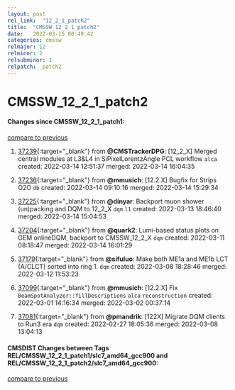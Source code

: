 ```yaml
---
layout: post
rel_link:  "12_2_1_patch2"
title:  "CMSSW_12_2_1_patch2"
date:   2022-03-15 00:49:42
categories: cmssw
relmajor: 12
relminor: 2
relsubminor: 1
relpatch: _patch2
---
```


# CMSSW_12_2_1_patch2
#### Changes since CMSSW_12_2_1_patch1:
[compare to previous](https://github.com/cms-sw/cmssw/compare/CMSSW_12_2_1_patch1...CMSSW_12_2_1_patch2)



1. [37239](http://github.com/cms-sw/cmssw/pull/37239){:target="_blank"}  from **@CMSTrackerDPG**: [12_2_X] Merged central modules at L3&L4 in SiPixelLorentzAngle PCL workflow `alca` created: 2022-03-14 12:51:37 merged: 2022-03-14 16:04:35

2. [37236](http://github.com/cms-sw/cmssw/pull/37236){:target="_blank"}  from **@mmusich**: [12.2.X] Bugfix for Strips O2O `db` created: 2022-03-14 09:10:16 merged: 2022-03-14 15:29:34

3. [37225](http://github.com/cms-sw/cmssw/pull/37225){:target="_blank"}  from **@dinyar**: Backport muon shower (un)packing and DQM to 12_2_X `dqm` `l1` created: 2022-03-13 18:46:40 merged: 2022-03-14 15:04:53

4. [37204](http://github.com/cms-sw/cmssw/pull/37204){:target="_blank"}  from **@quark2**: Lumi-based status plots on GEM onlineDQM, backport to CMSSW_12_2_X `dqm` created: 2022-03-11 08:18:47 merged: 2022-03-14 16:01:29

5. [37179](http://github.com/cms-sw/cmssw/pull/37179){:target="_blank"}  from **@sifuluo**: Make both ME1a and ME1b LCT (A/CLCT) sorted into ring 1. `dqm` created: 2022-03-08 18:28:46 merged: 2022-03-12 11:53:23

6. [37099](http://github.com/cms-sw/cmssw/pull/37099){:target="_blank"}  from **@mmusich**: [12.2.X] Fix `BeamSpotAnalyzer::fillDescriptions`  `alca` `reconstruction` created: 2022-03-01 14:16:34 merged: 2022-03-02 00:37:14

7. [37081](http://github.com/cms-sw/cmssw/pull/37081){:target="_blank"}  from **@pmandrik**: [122X] Migrate DQM clients to Run3 era `dqm` created: 2022-02-27 18:05:36 merged: 2022-03-08 13:04:13

#### CMSDIST Changes between Tags REL/CMSSW_12_2_1_patch1/slc7_amd64_gcc900 and REL/CMSSW_12_2_1_patch2/slc7_amd64_gcc900:
[compare to previous](https://github.com/cms-sw/cmsdist/compare/REL/CMSSW_12_2_1_patch1/slc7_amd64_gcc900...REL/CMSSW_12_2_1_patch2/slc7_amd64_gcc900)


